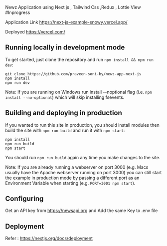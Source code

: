 Newz Application using Next js , Tailwind Css ,Redux , Lottie View  #Inprogress

Application Link  https://next-js-example-snowy.vercel.app/

Deployed  https://vercel.com/

## Running locally in development mode

To get started, just clone the repository and run `npm install && npm run dev`:

    git clone https://github.com/praveen-soni-by/newz-app-next-js
    npm install
    npm run dev

Note: If you are running on Windows run install --noptional flag (i.e. `npm install --no-optional`) which will skip installing fsevents.

## Building and deploying in production

If you wanted to run this site in production, you should install modules then build the site with `npm run build` and run it with `npm start`:

    npm install
    npm run build
    npm start

You should run `npm run build` again any time you make changes to the site.

Note: If you are already running a webserver on port 3000 (e.g. Macs usually have the Apache webserver running on port 3000) you can still start the example in production mode by passing a different port as an Environment Variable when starting (e.g. `PORT=3001 npm start`).

## Configuring

Get an API key from  https://newsapi.org and Add the same Key to .env file


## Deployment

Refer : https://nextjs.org/docs/deployment

